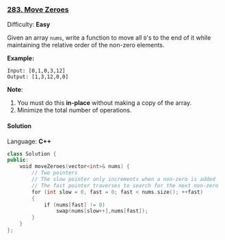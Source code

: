 ### [283\. Move Zeroes](https://leetcode.com/problems/move-zeroes/)

Difficulty: **Easy**


Given an array `nums`, write a function to move all `0`'s to the end of it while maintaining the relative order of the non-zero elements.

**Example:**

```
Input: [0,1,0,3,12]
Output: [1,3,12,0,0]
```

**Note**:

1.  You must do this **in-place** without making a copy of the array.
2.  Minimize the total number of operations.


#### Solution

Language: **C++**

```c++
class Solution {
public:
    void moveZeroes(vector<int>& nums) {
        // Two pointers
        // The slow pointer only increments when a non-zero is added
        // The fast pointer traverses to search for the next non-zero
        for (int slow = 0, fast = 0; fast < nums.size(); ++fast)
        {
            if (nums[fast] != 0)
                swap(nums[slow++],nums[fast]);
        }
    }
};
```
